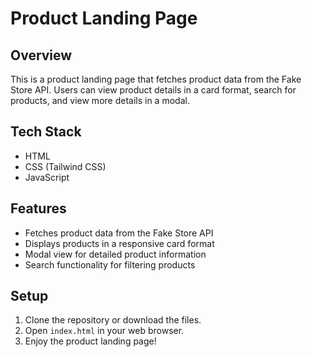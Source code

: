 # Product Landing Page

## Overview

This is a product landing page that fetches product data from the Fake Store API. Users can view product details in a card format, search for products, and view more details in a modal.

## Tech Stack

- HTML
- CSS (Tailwind CSS)
- JavaScript

## Features

- Fetches product data from the Fake Store API
- Displays products in a responsive card format
- Modal view for detailed product information
- Search functionality for filtering products

## Setup

1. Clone the repository or download the files.
2. Open `index.html` in your web browser.
3. Enjoy the product landing page!

